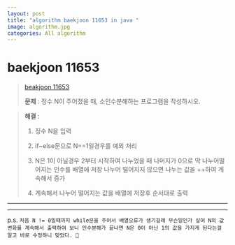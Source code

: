 ```yaml
---  
layout: post  
title: "algorithm baekjoon 11653 in java "  
image: algorithm.jpg  
categories: All algorithm  
---  
```


# baekjoon 11653  

> [beakjoon 11653](https://www.acmicpc.net/problem/11653)  
>   
> **문제** : 정수 N이 주어졌을 때, 소인수분해하는 프로그램을 작성하시오.

> **해결** :  
> 1. 정수 N을 입력  
> 
> 2. if~else문으로 N==1일경우를 예외 처리  
> 
> 3. N은 1이 아닐경우 2부터 시작하여 나누었을 때 나머지가 0으로 딱 나누어떨어지는 인수를 배열에 저장 나누어 떨어지지 않으면 나누는 값을 ++하여 계속해서 증가  
> 
> 4. 계속해서 나누어 떨어지는 값을 배열에 저장후 순서대로 출력  

---  

<script src="https://gist.github.com/nnlog/d4c9980b105140377e1fb697cc0cf40f.js"></script>  

---   

p.s. `처음 N != 0일때까지 while문을 주어서 배열오류가 생기길래 무슨일인가 싶어 N의 값 변화를 계속해서 출력하여 보니 인수분해가 끝나면 N은 0이 아닌 1의 값을 가지게 된다는걸 알고 바로 수정하니 맞았다. 🤩`